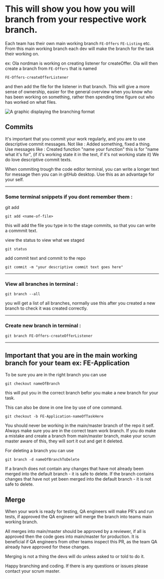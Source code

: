 # This will show you how you will branch from your respective work branch. 

Each team has their own main working branch `FE-Offers` `FE-Listing` etc. 
From this main working branch each dev will make the branch for the task their working on. 

ex: 
Ola nordman is working on creating listener for createOffer. Ola will then create a branch from `FE-Offers` that is named 
```
FE-Offers-createOfferListener
```
and then add the file for the listener in that branch. 
This will give a more sense of ownership, easier for the general overview when you know who has been working on something,
rather then spending time figure out who has worked on what files. 

![A graphic displaying the branching format](https://i.imgur.com/vdOzdpk.png)


## Commits
It's important that you commit your work regularly, and you are to use descriptive commit messages. Not like : Added something, fixed a thing. 
Use messages like : Created function "name your function" this is for "name what it's for", (if it's working state it in the text, if it's not working state it)
We do love descriptive commit texts. 

When commiting trough the code editor terminal, you can write a longer text for message then you can in gitHub desktop. Use this as an advantage for your self. 

---

### Some terminal snippets if you dont remember them : 

git add 
```
git add <name-of-file>
``` 
this will add the file you type in to the stage commits, so that you can write a commmit text. 

view the status to view what we staged 
```
git status
``` 

add commit text and commit to the repo 
```
git commit -m "your descriptive commit text goes here"
``` 

---

### View all branches in terminal : 

```
git branch --all
``` 

you will get a list of all branches, normally use this after you created a new branch to check it was created correctly. 

---

### Create new branch in terminal : 

```
git branch FE-Offers-createOfferListener
``` 

---

## Important that you are in the main working branch for your team ex: FE-Application
To be sure you are in the right branch you can use 
```
git checkout nameOfBranch
``` 
this will put you in the correct branch befor you make a new branch for your task. 

This can also be done in one line by use of one command. 
```
git checkout -b FE-Application-nameOfTaskHere
``` 

You should never be working in the main/master branch of the repo it self. Always make sure you are in the correct team work branch.
If you do make a mistake and create a branch from main/master branch, make your scrum master aware of this, they will sort it out and get it deleted.

For deleting a branch you can use 
```
git branch -d nameOfBranchToDelete
```

If a branch does not contain any changes that have not already been merged into the default branch - it is safe to delete. 
If the branch contains changes that have not yet been merged into the default branch - it is not safe to delete.

## Merge

When your work is ready for testing, QA engineers will make PR's and run tests, if approved the QA engineer will merge the branch into teams main working branch.

All merges into main/master should be approved by a reviewer, if all is approved then the code goes into main/master for production. It is beneficial if QA engineers from other teams inspect this PR, as the team QA already have approved for these changes.

Merging is not a thing the devs will do unless asked to or told to do it. 

Happy branching and coding. If there is any questions or issues please contact your scrum master. 
